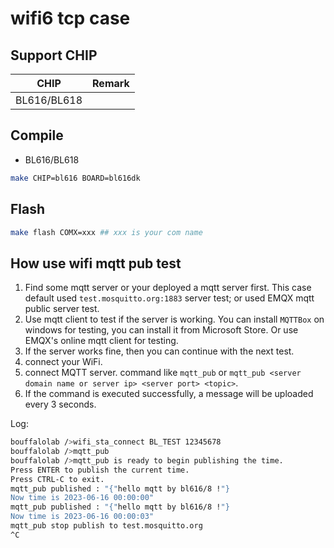 # wifi6 tcp case


## Support CHIP

|      CHIP        | Remark |
|:----------------:|:------:|
|BL616/BL618       |        |

## Compile

- BL616/BL618

```bash
make CHIP=bl616 BOARD=bl616dk
```

## Flash

```bash
make flash COMX=xxx ## xxx is your com name
```

## How use wifi mqtt pub test

1. Find some mqtt server or your deployed a mqtt server first. This case default used `test.mosquitto.org:1883` server test; or used EMQX mqtt public server test.
2. Use mqtt client to test if the server is working. You can install `MQTTBox` on windows for testing, you can install it from Microsoft Store. Or use EMQX's online mqtt client for testing.
3. If the server works fine, then you can continue with the next test.
4. connect your WiFi.
5. connect MQTT server. command like `mqtt_pub` or `mqtt_pub <server domain name or server ip> <server port> <topic>`.
6. If the command is executed successfully, a message will be uploaded every 3 seconds.

Log:

```bash
bouffalolab />wifi_sta_connect BL_TEST 12345678
bouffalolab />mqtt_pub
bouffalolab />mqtt_pub is ready to begin publishing the time.
Press ENTER to publish the current time.
Press CTRL-C to exit.
mqtt_pub published : "{"hello mqtt by bl616/8 !"}
Now time is 2023-06-16 00:00:00"
mqtt_pub published : "{"hello mqtt by bl616/8 !"}
Now time is 2023-06-16 00:00:03"
mqtt_pub stop publish to test.mosquitto.org
^C
```

